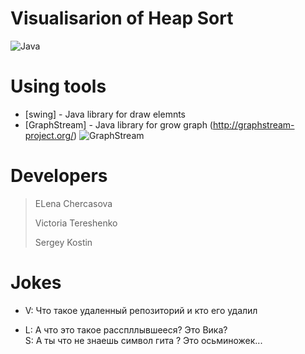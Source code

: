 # Visualisarion of Heap Sort
![Java](https://seeklogo.com/images/J/java-logo-7833D1D21A-seeklogo.com.png)

# Using tools
* [swing] - Java library for draw elemnts
* [GraphStream] - Java library for grow graph (http://graphstream-project.org/)
![GraphStream](http://graphstream-project.org/img/gs-logo.png)

# Developers
> ELena Chercasova
>
> Victoria Tereshenko
>
> Sergey Kostin

# Jokes
- V: Что такое удаленный репозиторий и кто его удалил

- L: А что это такое расспллывшееся? Это Вика?    
  S: А ты что не знаешь символ гита ? Это осьминожек...

